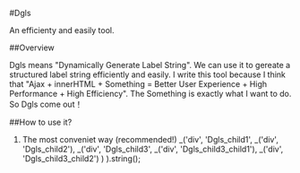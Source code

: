 #Dgls

An efficienty and easily tool.

##Overview

Dgls means "Dynamically Generate Label String". We can use it to gereate a structured label string efficiently and easily.
I write this tool because I think that "Ajax + innerHTML + Something = Better User Experience + High Performance + High Efficiency".
The Something is exactly what I want to do. So Dgls come out！

##How to use it?
1. The most conveniet way (recommended!)
    _('div',
    'Dgls_child1',
    _('div',
    'Dgls_child2'),
    _('div',
    'Dgls_child3',
    _('div',
    'Dgls_child3_child1'),
    _('div',
    'Dgls_child3_child2')
    )
    ).string();
